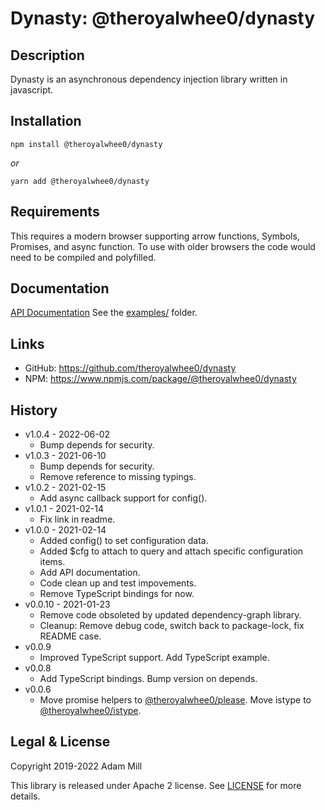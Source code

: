 # Dynasty: @theroyalwhee0/dynasty

## Description
Dynasty is an asynchronous dependency injection library written in javascript.


## Installation
`npm install @theroyalwhee0/dynasty`

*or*

`yarn add @theroyalwhee0/dynasty`


## Requirements
This requires a modern browser supporting arrow functions, Symbols, Promises, and async function. To use with older browsers the code would need to be compiled and polyfilled.

## Documentation
[API Documentation](https://theroyalwhee0.github.io/dynasty/)
See the [examples/](https://github.com/theroyalwhee0/dynasty/tree/master/example) folder.


## Links
- GitHub: https://github.com/theroyalwhee0/dynasty
- NPM: https://www.npmjs.com/package/@theroyalwhee0/dynasty


## History
- v1.0.4 - 2022-06-02
    - Bump depends for security.
- v1.0.3 - 2021-06-10
    - Bump depends for security.
    - Remove reference to missing typings.
- v1.0.2 - 2021-02-15
    - Add async callback support for config().
- v1.0.1 - 2021-02-14
    - Fix link in readme.
- v1.0.0 - 2021-02-14
    - Added config() to set configuration data.
    - Added $cfg to attach to query and attach specific configuration items.
    - Add API documentation.
    - Code clean up and test impovements.
    - Remove TypeScript bindings for now.
- v0.0.10 - 2021-01-23
    - Remove code obsoleted by updated dependency-graph library.
    - Cleanup: Remove debug code, switch back to package-lock, fix README case.
- v0.0.9
    - Improved TypeScript support. Add TypeScript example.
- v0.0.8
    - Add TypeScript bindings. Bump version on depends.
- v0.0.6
    - Move promise helpers to [@theroyalwhee0/please](https://github.com/theroyalwhee0/please). Move istype to [@theroyalwhee0/istype](https://github.com/theroyalwhee0/istype).


## Legal & License
Copyright 2019-2022 Adam Mill

This library is released under Apache 2 license. See [LICENSE](https://github.com/theroyalwhee0/dynasty/blob/master/LICENSE) for more details.

